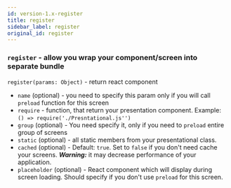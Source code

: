 ```yaml
---
id: version-1.x-register
title: register
sidebar_label: register
original_id: register
---
```



### `register` - allow you wrap your component/screen into separate bundle

`register(params: Object)` - return react component 

- `name` (optional) - you need to specify this param only if you will call `preload` function for this screen
- `require` - function, that return your presentation component. Example: `() => require('./Presntational.js'')`
- `group` (optional) - You need specify it, only if you need to `preload` entire group of screens
- `static` (optional) - all static members from your presentational class.
- `cached` (optional) - Default: `true`. Set to `false` if you don't need cache your screens. _**Warning:**_ it may decrease performance of your application.
- `placeholder` (optional) - React component which will display during screen loading. Should specify if you don't use `preload` for this screen.